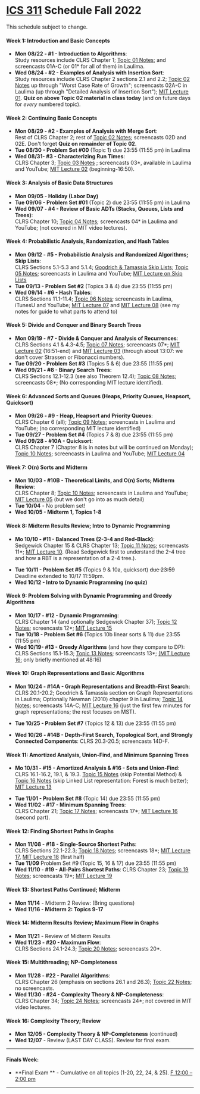 
# [ICS 311](https://ics311.github.io/) Schedule Fall 2022

This schedule subject to change.

#### Week 1: Introduction and Basic Concepts

*   **Mon 08/22 - #1 - Introduction to Algorithms**:  
    Study resources include CLRS Chapter 1; [Topic 01 Notes](Notes/Topic-01.html); and screencasts 01A-C (or 01* for all of them) in Laulima.
*   **Wed 08/24 - #2 - Examples of Analysis with Insertion Sort**:  
    Study resources include CLRS Chapter 2 sections 2.1 and 2.2; [Topic 02 Notes](Notes/Topic-02.html) up through "Worst Case Rate of Growth"; screencasts 02A-C in Laulima (up through "Detailed Analysis of Insertion Sort"); [MIT Lecture 01](http://videolectures.net/mit6046jf05_leiserson_lec01/). **Quiz on above Topic 02 material in class today** (and on future days for _every_ numbered topic).

#### Week 2: Continuing Basic Concepts

*   **Mon 08/29 - #2 - Examples of Analysis with Merge Sort**:  
    Rest of CLRS Chapter 2; rest of [Topic 02 Notes](Notes/Topic-02.html); screencasts 02D and 02E. Don't forget **Quiz on remainder of Topic 02**.
*   **Tue 08/30 - Problem Set #00** (Topic 1) due 23:55 (11:55 pm) in Laulima
*   **Wed 08/31- #3 - Characterizing Run Times**:  
    CLRS Chapter 3; [Topic 03 Notes](Notes/Topic-03.html) ; screencasts 03*, available in Laulima and YouTube; [MIT Lecture 02](http://videolectures.net/mit6046jf05_demaine_lec02/) (beginning-16:50).

#### Week 3: Analysis of Basic Data Structures

*   **Mon 09/05 - Holiday (Labor Day)**
*   **Tue 09/06 - Problem Set #01** (Topic 2) due 23:55 (11:55 pm) in Laulima
*   **Wed 09/07 - #4 - Review of Basic ADTs (Stacks, Queues, Lists and Trees)**:  
    CLRS Chapter 10; [Topic 04 Notes](Notes/Topic-04.html); screencasts 04* in Laulima and YouTube; (not covered in MIT video lectures).

#### Week 4: Probabilistic Analysis, Randomization, and Hash Tables

*   **Mon 09/12 - #5 - Probabilistic Analysis and Randomized Algorithms; Skip Lists**:  
    CLRS Sections 5.1-5.3 and 5.1.4; [Goodrich & Tamassia Skip Lists](https://laulima.hawaii.edu/portal/tool/b5e9efbc-a1c1-4627-bbe2-a9f7fa9e8cde?panel=Main#); [Topic 05 Notes](Notes/Topic-05.html); screencasts in Laulima and YouTube; [MIT Lecture on Skip Lists](http://videolectures.net/mit6046jf05_demaine_lec12/)
*   **Tue 09/13 - Problem Set #2** (Topics 3 & 4) due 23:55 (11:55 pm)
*   **Wed 09/14 - #6 - Hash Tables**:  
    CLRS Sections 11.1-11.4; [Topic 06 Notes](Notes/Topic-06.html); screencasts in Laulima, iTunesU and YouTube; [MIT Lecture 07](http://videolectures.net/mit6046jf05_leiserson_lec07/) and [MIT Lecture 08](http://videolectures.net/mit6046jf05_leiserson_lec08/) (see my notes for guide to what parts to attend to)

#### Week 5: Divide and Conquer and Binary Search Trees

*   **Mon 09/19 - #7 - Divide & Conquer and Analysis of Recurrences**:  
    CLRS Sections 4.1 & 4.3-4.5; [Topic 07 Notes](Notes/Topic-07.html); screencasts 07*; [MIT Lecture 02](http://videolectures.net/mit6046jf05_demaine_lec02/) (16:51-end) and [MIT Lecture 03](http://videolectures.net/mit6046jf05_demaine_lec03/) (through about 13:07: we don't cover Strassen or Fibonacci numbers).
*   **Tue 09/20 - Problem Set #3** (Topics 5 & 6) due 23:55 (11:55 pm)
*   **Wed 09/21 - #8 - Binary Search Trees:**  
    CLRS Sections 12.1-12.3 (see also Theorem 12.4); [Topic 08 Notes](Notes/Topic-08.html); screencasts 08*; (No corresponding MIT lecture identified).

#### Week 6: Advanced Sorts and Queues (Heaps, Priority Queues, Heapsort, Quicksort)

*   **Mon 09/26 - #9 - Heap, Heapsort and Priority Queues**:  
    CLRS Chapter 6 (all); [Topic 09 Notes](Notes/Topic-09.html); screencasts in Laulima and YouTube; (no corresponding MIT lecture identified)
*   **Tue 09/27 - Problem Set #4** (Topics 7 & 8) due 23:55 (11:55 pm)
*   **Wed 09/28 - #10A - Quicksort**:  
    CLRS Chapter 7 (Chapter 8 is in notes but will be continued on Monday); [Topic 10 Notes](Notes/Topic-10.html); screencasts in Laulima and YouTube; [MIT Lecture 04](http://videolectures.net/mit6046jf05_leiserson_lec04/)

#### Week 7: O(n) Sorts and Midterm

*   **Mon 10/03 - #10B - Theoretical Limits, and O(n) Sorts; Midterm Review**:  
    CLRS Chapter 8; [Topic 10 Notes](Notes/Topic-10.html); screencasts in Laulima and YouTube; [MIT Lecture 05](http://videolectures.net/mit6046jf05_demaine_lec05/) (but we don't go into as much detail)
*   **Tue 10/04** - No problem set!
*   **Wed 10/05 - Midterm 1, Topics 1-8**

#### Week 8: Midterm Results Review; Intro to Dynamic Programming

*   **Mo 10/10 - #11 - Balanced Trees (2-3-4 and Red-Black)**:  
    Sedgewick Chapter 15 & CLRS Chapter 13; [Topic 11 Notes](Notes/Topic-11.html); screencasts 11*; [MIT Lecture 10](http://videolectures.net/mit6046jf05_demaine_lec10/). (Read Sedgewick first to understand the 2-4 tree and how a RBT is a representation of a 2-4 tree.).
<!--*   **Mon 10/10 - Midterm Results/Review (no quiz)**-->
*   **Tue 10/11 - Problem Set #5** (Topics 9 & 10a, quicksort) ~~due 23:59~~ Deadline extended to 10/17 11:59pm.
*   **Wed 10/12 - Intro to Dynamic Programming (no quiz)**

#### Week 9: Problem Solving with Dynamic Programming and Greedy Algorithms

*   **Mon 10/17 - #12 - Dynamic Programming**:  
    CLRS Chapter 14 (and optionally Sedgewick Chapter 37); [Topic 12 Notes](Notes/Topic-12.html); screencasts 12*; [MIT Lecture 15](http://videolectures.net/mit6046jf05_leiserson_lec15/)
*   **Tue 10/18 - Problem Set #6** (Topics 10b linear sorts & 11) due 23:55 (11:55 pm)
*   **Wed 10/19- #13 - Greedy Algorithms** (and how they compare to DP):  
    CLRS Sections 15.1-15.3; [Topic 13 Notes](Notes/Topic-13.html); screencasts 13*; [(MIT Lecture 16:](http://videolectures.net/mit6046jf05_leiserson_lec16/) only briefly mentioned at 48:16)

#### Week 10: Graph Representations and Basic Algorithms

*   **Mon 10/24 - #14A - Graph Representations and Breadth-First Search**:  
    CLRS 20.1-20.2; Goodrich & Tamassia section on Graph Representations in Laulima; Optionally Newman (2010) chapter 9 in Laulima; [Topic 14 Notes](Notes/Topic-14.html); screencasts 14A-C; [MIT Lecture 16](http://videolectures.net/mit6046jf05_leiserson_lec16/) (just the first few minutes for graph representations; the rest focuses on MST).  

*   **Tue 10/25 - Problem Set #7** (Topics 12 & 13) due 23:55 (11:55 pm)
*   **Wed 10/26 - #14B - Depth-First Search, Topological Sort, and Strongly Connected Components**: CLRS 20.3-20.5; screencasts 14D-F.

#### Week 11: Amortized Analysis, Union-Find, and Minimum Spanning Trees

*   **Mo 10/31 - #15 - Amortized Analysis & #16 - Sets and Union-Find**:  
    CLRS 16.1-16.2, 19.1, & 19.3. [Topic 15 Notes](Notes/Topic-15.html) (skip Potential Method) & [Topic 16 Notes](Notes/Topic-16.html) (skip Linked List representation: Forest is much better); [MIT Lecture 13](http://videolectures.net/mit6046jf05_leiserson_lec13/)
<!--*   **TBD??? - Last day for withdrawal with W**-->
*   **Tue 11/01 - Problem Set #8** (Topic 14) due 23:55 (11:55 pm)
*   **Wed 11/02 - #17 - Minimum Spanning Trees**:  
    CLRS Chapter 21; [Topic 17 Notes](Notes/Topic-17.html); screencasts 17*; [MIT Lecture 16](http://videolectures.net/mit6046jf05_leiserson_lec16/) (second part).

#### Week 12: Finding Shortest Paths in Graphs

*   **Mon 11/08 - #18 - Single-Source Shortest Paths**:  
    CLRS Sections 22.1-22.3; [Topic 18 Notes](Notes/Topic-18.html); screencasts 18*; [MIT Lecture 17](http://videolectures.net/mit6046jf05_demaine_lec17/), [MIT Lecture 18](http://videolectures.net/mit6046jf05_demaine_lec18/) (first half)
*   **Tue 11/09** Problem Set #9 (Topic 15, 16 & 17) due 23:55 (11:55 pm)
*   **Wed 11/10 - #19 - All-Pairs Shortest Paths**:
    CLRS Chapter 23; [Topic 19 Notes](Notes/Topic-19.html); screencasts 19*; [MIT Lecture 19](http://videolectures.net/mit6046jf05_demaine_lec19/)

#### Week 13: Shortest Paths Continued; Midterm

*   **Mon 11/14** - Midterm 2 Review: (Bring questions)  
*   **Wed 11/16 - Midterm 2: Topics 9-17**

#### Week 14: Midterm Results Review; Maximum Flow in Graphs

*   **Mon 11/21** - Review of Midterm Results
*   **Wed 11/23 - #20 - Maximum Flow**:  
    CLRS Sections 24.1-24.3; [Topic 20 Notes](Notes/Topic-20.html); screencasts 20*.

#### Week 15: Multithreading; NP-Completeness

*   **Mon 11/28 - #22 - Parallel Algorithms**:  
    CLRS Chapter 26 (emphasis on sections 26.1 and 26.3); [Topic 22 Notes](Notes/Topic-22.html); no screencasts.
*   **Wed 11/30 - #24 - Complexity Theory & NP-Completeness**:  
    CLRS Chapter 34; [Topic 24 Notes](Notes/Topic-24.html); screencasts 24*; not covered in MIT video lectures.

#### Week 16: Complexity Theory; Review

<!--- *   **Mo 12/06 - #25 - Approximation Algorithms**:  
    CLRS Chapter 35; [Topic 25 Notes](Notes/Topic-25.html); screencasts 25*; not covered in MIT video lectures.  --->
*   **Mon 12/05 - Complexity Theory & NP-Completeness** (continued)
*   **Wed 12/07** - Review (LAST DAY CLASS). Review for final exam.

* * *

#### Finals Week:

*   **Final Exam ** - Cumulative on all topics (1-20, 22, 24, & 25). [F 12:00 – 2:00 pm](https://manoa.hawaii.edu/undergrad/schedule/final-exams/fall/) 

* * *
<!--
## <a name="problems">Problem Sets</a>

Each problem set will be released in Laulima when they are assigned. At that time, you may find the actual problems as Google Doc templates in your section's Assignments folder.

*   **Problem Set #0** (Topic 1) due 23:55 (11:55 pm) Tuesday Aug 30
*   **Problem Set #1** (Topic 2) due 23:55 (11:55 pm) Tuesday September 6
*   **Problem Set #2** (Topics 3 & 4) due 23:55 (11:55 pm) Tuesday September 13
*   **Problem Set #3** (Topics 5 & 6) due 23:55 (11:55 pm) Tuesday September 20
*   **Problem Set #4** (Topics 7 & 8) due 23:55 (11:55 pm) Tuesday September 27
*   **Problem Set #5** (Topics 9 & 10A) due 23:55 (11:55 pm) Tuesday October 11
*   **Problem Set #6** (Topics 10B & 11) due 23:55 (11:55 pm) Tuesday Oct 18
*   **Problem Set #7** (Topics 12 & 13) due 23:55 (11:55 pm) Tuesday October 2
*   **Problem Set #8** (Topic 14) due 23:55 (11:55 pm) Wednesday November 2
*   **Problem Set #9** (Topics 15, 16 & 17) due 23:55 (11:55 pm) Wednesday November 9
*   **Problem Set #10** (Topics 18, 19, 20 & 22) due 23:55 (11:55 pm) Friday December 9

## <a name="exams">Exam Dates</a>

*   **Wednesday 10/05: Midterm 1** - Topics 1-8
*   **Wednesday 11/16: Midterm 2** - Topics 9-17
*   **[TBD](https://manoa.hawaii.edu/undergrad/schedule/final-exams/fall/): Final Exam** - Cumulative on all topics (1-20, 22, 24, & 25).
-->
